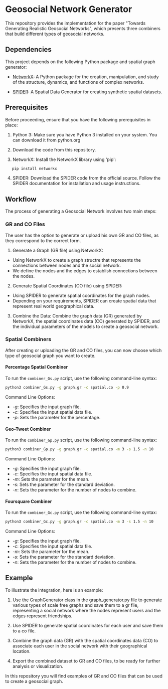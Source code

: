 # Geosocial Network Generator

This repository provides the implementation for the paper "Towards Generating Realistic Geosocial Networks", which presents three combiners that build different types of geosocial networks.

## Dependencies

This project depends on the following Python package and spatial graph generator:

- [NetworkX](https://networkx.github.io/): A Python package for the creation, manipulation, and study of the structure, dynamics, and functions of complex networks.
 
- [SPIDER](https://github.com/aseldawy/spider): A Spatial Data Generator for creating synthetic spatial datasets.

## Prerequisites
Before proceeding, ensure that you have the following prerequisites in place:

1. Python 3: Make sure you have Python 3 installed on your system. You can download it from python.org
   
2. Download the code from this repository.

3. NetworkX: Install the NetworkX library using 'pip':
```bash
   pip install networkx
```
4. SPIDER: Download the SPIDER code from the official source. Follow the SPIDER documentation for installation and usage instructions.

## Workflow
The process of generating a Geosocial Network involves two main steps:

### GR and CO Files

The user has the option to generate or upload his own GR and CO files, as they correspond to the correct form. 

1. Generate a Graph (GR file) using NetworkX:
- Using NetworkX to create a graph structre that represents the connections between nodes and the social network.
- We define the nodes and the edges to establish connections between the nodes.

2. Generate Spatial Coordinates (CO file) using SPIDER:
- Using SPIDER to generate spatial coordinates for the graph nodes.
- Depending on your requirements, SPIDER can create spatial data that represent real world geographical data.
  
3. Combine the Data:
Combine the graph data (GR) generated by NetworkX, the spatial coordinates data (CO) generated by SPIDER, and the individual parameters of the models to create a geosocial network.

### Spatial Combiners
After creating or uploading the GR and CO files, you can now choose which type of geosocial graph you want to create.

#### Percentage Spatial Combiner
To run the `combiner_Gs.py` script, use the following command-line syntax:

```bash
python3 combiner_Gs.py -g graph.gr -c spatial.co -p 0.9
```

Command Line Options:
- *-g*: Specifies the input graph file.
- *-c*: Specifies the input spatial data file.
- *-p*: Sets the parameter for the percentage.

#### Geo-Tweet Combiner
To run the `combiner_Gp.py` script, use the following command-line syntax:

```bash
python3 combiner_Gp.py -g graph.gr -c spatial.co -m 3 -s 1.5 -n 10
```
Command Line Options:
- *-g*: Specifies the input graph file.
- *-c*: Specifies the input spatial data file.
- *-m*: Sets the parameter for the mean.
- *-s*: Sets the parameter for the standard deviation.
- *-n*: Sets the parameter for the number of nodes to combine.

#### Foursquare Combiner
To run the `combiner_Gc.py` script, use the following command-line syntax:

```bash
python3 combiner_Gc.py -g graph.gr -c spatial.co -m 3 -s 1.5 -n 10
```

Command Line Options:
- *-g*: Specifies the input graph file.
- *-c*: Specifies the input spatial data file.
- *-m*: Sets the parameter for the mean.
- *-s*: Sets the parameter for the standard deviation.
- *-n*: Sets the parameter for the number of nodes to combine.


## Example

To illustrate the integration, here is an example:

1. Use the GraphGenerator class in the graph_generator.py file to generate various types of scale free graphs and save them to a gr file, representing a social network where the nodes represent users and the edges represent friendships.
   
3. Use SPIDER to generate spatial coordinates for each user and save them to a co file.

4. Combine the graph data (GR) with the spatial coordinates data (CO) to associate each user in the social network with their geographical location.
   
5. Export the combined dataset to GR and CO files, to be ready for further analysis or visualization.

In this repository you will find examples of GR and CO files that can be used to create a geosocial graph.
